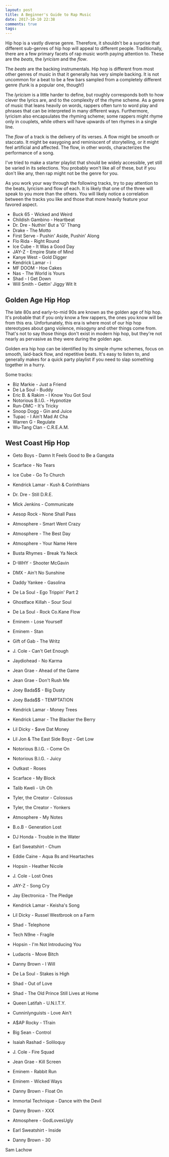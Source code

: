 ```yaml
---
layout: post
title: A Beginner's Guide to Rap Music
date: 2017-10-10 22:38
comments: true
tags:
---
```



Hip hop is a vastly diverse genre. Therefore, it shouldn't be a surprise that
different sub-genres of hip hop will appeal to different people. Traditionally,
there are a few primary facets of rap music worth paying attention to. These are
the *beats*, the *lyricism* and the *flow*.

The *beats* are the backing instrumentals. Hip hop is different from most other
genres of music in that it generally has very simple backing. It is not uncommon
for a beat to be a few bars sampled from a completely different genre (funk is a
popular one, though!)

The *lyricism* is a little harder to define, but roughly corresponds both to how
clever the lyrics are, and to the complexity of the rhyme scheme. As a genre of
music that leans heavily on words, rappers often turn to word play and phrases
that can be interpreted in many different ways. Furthermore, lyricism also
encapsulates the rhyming scheme; some rappers might rhyme only in couplets,
while others will have upwards of ten rhymes in a single line.

The *flow* of a track is the delivery of its verses. A flow might be smooth or
staccato. It might be easygoing and reminiscent of storytelling, or it might
feel artificial and affected. The flow, in other words, characterizes the
performance of a song.

I've tried to make a starter playlist that should be widely accessible, yet
still be varied in its selections. You probably won't like all of these, but if
you don't like any, then rap might not be the genre for you.

As you work your way through the following tracks, try to pay attention to the
beats, lyricism and flow of each. It is likely that one of the three will speak
to you more than the others. You will likely notice a correlation between the
tracks you like and those that more heavily feature your favored aspect.

* Buck 65 - Wicked and Weird
* Childish Gambino - Heartbeat
* Dr. Dre - Nuthin' But a 'G' Thang
* Drake - The Motto
* First Serve - Pushin' Aside, Pushin' Along
* Flo Rida - Right Round
* Ice Cube - It Was a Good Day
* JAY-Z - Empire State of Mind
* Kanye West - Gold Digger
* Kendrick Lamar - i
* MF DOOM - Hoe Cakes
* Nas - The World is Yours
* Shad - I Get Down
* Will Smith - Gettin' Jiggy Wit It


## Golden Age Hip Hop

The late 80s and early-to-mid 90s are known as the golden age of hip hop. It's
probable that if you only know a few rappers, the ones you know will be from
this era. Unfortunately, this era is where most of our hip hop stereotypes about
gang violence, misogyny and other things come from. That's not to say those
things don't exist in modern hip hop, but they're not nearly as pervasive as
they were during the golden age.

Golden era hip hop can be identified by its simple rhyme schemes, focus on
smooth, laid-back flow, and repetitive beats. It's easy to listen to, and
generally makes for a quick party playlist if you need to slap something
together in a hurry.

Some tracks:

* Biz Markie - Just a Friend
* De La Soul - Buddy
* Eric B. & Rakim - I Know You Got Soul
* Notorious B.I.G. - Hypnotize
* Run-DMC - It's Tricky
* Snoop Dogg - Gin and Juice
* Tupac - I Ain't Mad At Cha
* Warren G - Regulate
* Wu-Tang Clan - C.R.E.A.M.


## West Coast Hip Hop

* Geto Boys - Damn It Feels Good to Be a Gangsta
* Scarface - No Tears
* Ice Cube - Go To Church
* Kendrick Lamar - Kush & Corinthians
* Dr. Dre - Still D.R.E.


* Mick Jenkins - Communicate
* Aesop Rock - None Shall Pass
* Atmosphere - Smart Went Crazy
* Atmosphere - The Best Day
* Atmosphere - Your Name Here
* Busta Rhymes - Break Ya Neck
* D-WHY - Shooter McGavin
* DMX - Ain't No Sunshine
* Daddy Yankee - Gasolina
* De La Soul - Ego Trippin' Part 2
* Ghostface Killah - Sour Soul
* De La Soul - Rock Co.Kane Flow
* Eminem - Lose Yourself
* Eminem - Stan
* Gift of Gab - The Writz
* J. Cole - Can't Get Enough
* Jaydiohead - No Karma
* Jean Grae - Ahead of the Game
* Jean Grae - Don't Rush Me
* Joey Bada\$\$ - Big Dusty
* Joey Bada\$\$ - TEMPTATION
* Kendrick Lamar - Money Trees
* Kendrick Lamar - The Blacker the Berry
* Lil Dicky - \$ave Dat Money
* Lil Jon & The East Side Boyz - Get Low
* Notorious B.I.G. - Come On
* Notorious B.I.G. - Juicy
* Outkast - Roses
* Scarface - My Block
* Talib Kweli - Uh Oh
* Tyler, the Creator - Colossus
* Tyler, the Creator - Yonkers

* Atmosphere - My Notes
* B.o.B - Generation Lost
* DJ Honda - Trouble in the Water
* Earl Sweatshirt - Chum
* Eddie Caine - Aqua 8s and Heartaches
* Hopsin - Heather Nicole
* J. Cole - Lost Ones
* JAY-Z - Song Cry
* Jay Electronica - The Pledge
* Kendrick Lamar - Keisha's Song
* Lil Dicky - Russel Westbrook on a Farm
* Shad - Telephone
* Tech N9ne - Fragile

* Hopsin - I'm Not Introducing You
* Ludacris - Move Bitch
* Danny Brown - I Will

* De La Soul - Stakes is High
* Shad - Out of Love
* Shad - The Old Prince Still Lives at Home



* Queen Latifah - U.N.I.T.Y.
* Cunninlynguists - Love Ain't


* A\$AP Rocky - 1Train
* Big Sean - Control
* Isaiah Rashad - Soliloquy
* J. Cole - Fire Squad
* Jean Grae - Kill Screen
* Eminem - Rabbit Run
* Eminem - Wicked Ways

* Danny Brown - Float On

* Immortal Technique - Dance with the Devil

* Danny Brown - XXX
* Atmosphere - GodLovesUgly
* Earl Sweatshirt - Inside
* Danny Brown - 30


Sam Lachow
